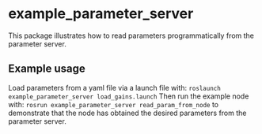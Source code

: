 # example_parameter_server
This package illustrates how to read parameters programmatically from the parameter server.

## Example usage
Load parameters from a yaml file via a launch file with:
`roslaunch example_parameter_server load_gains.launch`
Then run the example node with:
`rosrun example_parameter_server read_param_from_node`
to demonstrate that the node has obtained the desired parameters from the parameter server.

